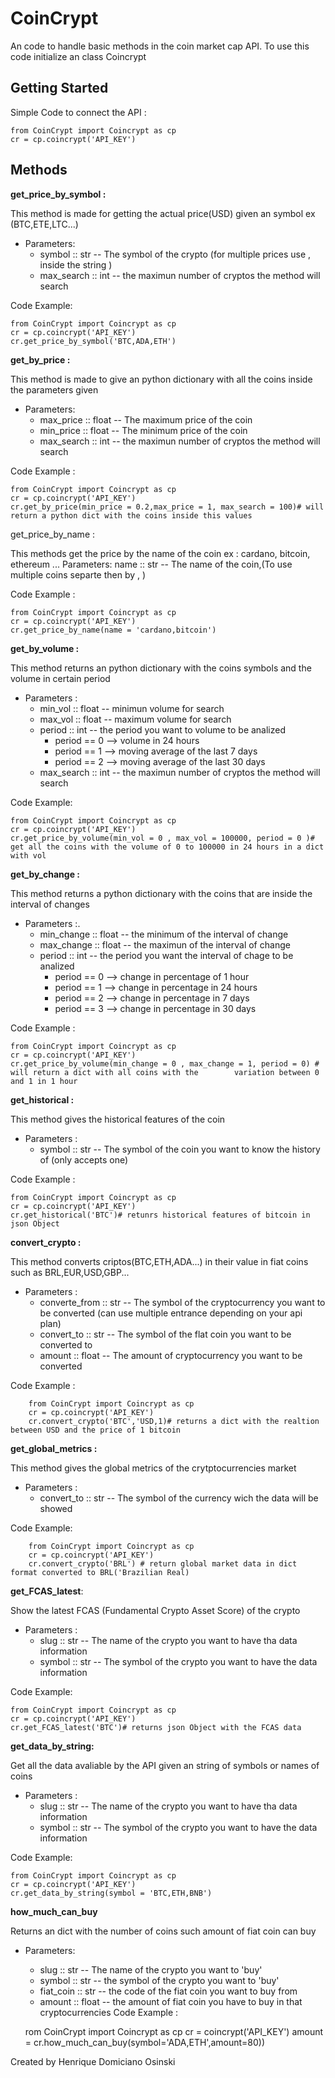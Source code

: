 # CoinCrypt

An code to handle basic methods in the coin market cap API.
To use this code initialize an class Coincrypt

## Getting Started 

Simple Code to connect the API :

    from CoinCrypt import Coincrypt as cp
    cr = cp.coincrypt('API_KEY')

## Methods

**get_price_by_symbol :** 

This method is made for getting the actual price(USD) given an symbol ex (BTC,ETE,LTC...)
- Parameters:
    - symbol :: str -- The symbol of the crypto (for multiple prices use , inside the string )
    - max_search :: int -- the maximun number of cryptos the method will search

Code Example:

    from CoinCrypt import Coincrypt as cp
    cr = cp.coincrypt('API_KEY')
    cr.get_price_by_symbol('BTC,ADA,ETH')


**get_by_price :**

This method is made to give an python dictionary with all the coins inside the parameters given
- Parameters:
    - max_price :: float -- The maximum price of the coin
    - min_price :: float -- The minimum price of the coin
    - max_search :: int -- the maximun number of cryptos the method will search

Code Example : 

    from CoinCrypt import Coincrypt as cp
    cr = cp.coincrypt('API_KEY')
    cr.get_by_price(min_price = 0.2,max_price = 1, max_search = 100)# will return a python dict with the coins inside this values  


get_price_by_name : 

This methods get the price by the name of the coin ex : cardano, bitcoin, ethereum ...
    Parameters:
    name :: str -- The name of the coin,(To use multiple coins separte then by , )

Code Example : 

    from CoinCrypt import Coincrypt as cp
    cr = cp.coincrypt('API_KEY')
    cr.get_price_by_name(name = 'cardano,bitcoin')

**get_by_volume :** 
    
This method returns an python dictionary with the coins symbols and the volume in certain period 
- Parameters :
    - min_vol :: float -- minimun volume for search
    - max_vol :: float -- maximum volume for search
    - period :: int -- the period you want to volume to be analized
        - period == 0 --> volume in 24 hours
        - period == 1 --> moving average of the last 7 days 
        - period == 2 --> moving average of the last 30 days 
    - max_search :: int -- the maximun number of cryptos the method will search  

Code Example:

    from CoinCrypt import Coincrypt as cp
    cr = cp.coincrypt('API_KEY')
    cr.get_price_by_volume(min_vol = 0 , max_vol = 100000, period = 0 )# get all the coins with the volume of 0 to 100000 in 24 hours in a dict with vol 


**get_by_change :**
       
This method returns a python dictionary with the coins that are inside the interval of changes 
- Parameters :.
    - min_change :: float -- the minimum of the interval of change
    - max_change :: float -- the maximun of the interval of change
    - period :: int -- the period you want the interval of chage to be analized
        - period == 0 --> change in percentage of 1 hour
        - period == 1 --> change in percentage in 24 hours 
        - period == 2 --> change in percentage in 7 days
        - period == 3 --> change in percentage in 30 days  

Code Example : 

    from CoinCrypt import Coincrypt as cp
    cr = cp.coincrypt('API_KEY')
    cr.get_price_by_volume(min_change = 0 , max_change = 1, period = 0) # will return a dict with all coins with the        variation between 0 and 1 in 1 hour  

**get_historical :** 
    
This method gives the historical features of the coin 
- Parameters : 
    - symbol :: str -- The symbol of the coin you want to know the history of (only accepts one)

Code Example : 

    from CoinCrypt import Coincrypt as cp
    cr = cp.coincrypt('API_KEY')
    cr.get_historical('BTC')# retunrs historical features of bitcoin in json Object


**convert_crypto :** 

This method converts criptos(BTC,ETH,ADA...) in their value in fiat coins such as BRL,EUR,USD,GBP...
- Parameters : 
    - converte_from :: str -- The symbol of the cryptocurrency you want to be converted (can use multiple entrance depending on your api plan) 
    - convert_to :: str -- The symbol of the flat coin you want to be converted to 
    - amount :: float -- The amount of cryptocurrency you want to be converted 
        
Code Example : 

        from CoinCrypt import Coincrypt as cp
        cr = cp.coincrypt('API_KEY')
        cr.convert_crypto('BTC','USD,1)# returns a dict with the realtion between USD and the price of 1 bitcoin

**get_global_metrics :** 

This method gives the global metrics of the crytptocurrencies market 
- Parameters :
    - convert_to :: str -- The symbol of the currency wich the data will be showed 

Code Example:
    
        from CoinCrypt import Coincrypt as cp
        cr = cp.coincrypt('API_KEY')
        cr.convert_crypto('BRL') # return global market data in dict format converted to BRL('Brazilian Real)

**get_FCAS_latest**:
    
Show the latest FCAS (Fundamental Crypto Asset Score) of the crypto
- Parameters : 
    - slug :: str -- The name of the crypto you want to have tha data information
    - symbol :: str -- The symbol of the crypto you want to have the data information

Code Example:

    from CoinCrypt import Coincrypt as cp
    cr = cp.coincrypt('API_KEY')
    cr.get_FCAS_latest('BTC')# returns json Object with the FCAS data 

**get_data_by_string:** 

Get all the data avaliable by the API given an string of symbols or names of coins
- Parameters :
    - slug :: str -- The name of the crypto you want to have tha data information
    - symbol :: str -- The symbol of the crypto you want to have the data information

Code Example:

    from CoinCrypt import Coincrypt as cp
    cr = cp.coincrypt('API_KEY')
    cr.get_data_by_string(symbol = 'BTC,ETH,BNB') 

**how_much_can_buy**

Returns an dict with the number of coins such amount of fiat coin can buy 
- Parameters: 
    - slug :: str -- The name of the crypto you want to 'buy'
    - symbol :: str -- the symbol of the crypto you want to 'buy'
    - fiat_coin :: str -- the code of the fiat coin you want to buy from 
    - amount :: float -- the amount of fiat coin you have to buy in that cryptocurrencies
Code Example : 

    rom CoinCrypt import Coincrypt as cp
    cr = coincrypt('API_KEY') 
    amount = cr.how_much_can_buy(symbol='ADA,ETH',amount=80))    




Created by Henrique Domiciano Osinski